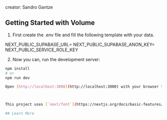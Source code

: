 creator: Sandro Gantze

## Getting Started with Volume
 

 1. First create the .env file and fill the following template with your data.

NEXT_PUBLIC_SUPABASE_URL=
NEXT_PUBLIC_SUPABASE_ANON_KEY=
NEXT_PUBLIC_SERVICE_ROLE_KEY


2. Now you can, run the development server:

```bash
npm install
# or
npm run dev

Open [http://localhost:3000](http://localhost:3000) with your browser to see the result.



This project uses [`next/font`](https://nextjs.org/docs/basic-features/font-optimization) to automatically optimize and load Inter, a custom Google Font.

## Learn More
